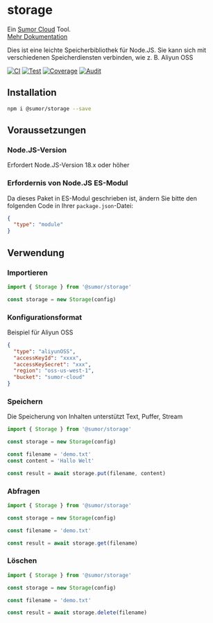# storage

Ein [Sumor Cloud](https://sumor.cloud) Tool.  
[Mehr Dokumentation](https://sumor.cloud/storage)

Dies ist eine leichte Speicherbibliothek für Node.JS.
Sie kann sich mit verschiedenen Speicherdiensten verbinden, wie z. B. Aliyun OSS

[![CI](https://github.com/sumor-cloud/storage/actions/workflows/ci.yml/badge.svg)](https://github.com/sumor-cloud/storage/actions/workflows/ci.yml)
[![Test](https://github.com/sumor-cloud/storage/actions/workflows/ut.yml/badge.svg)](https://github.com/sumor-cloud/storage/actions/workflows/ut.yml)
[![Coverage](https://github.com/sumor-cloud/storage/actions/workflows/coverage.yml/badge.svg)](https://github.com/sumor-cloud/storage/actions/workflows/coverage.yml)
[![Audit](https://github.com/sumor-cloud/storage/actions/workflows/audit.yml/badge.svg)](https://github.com/sumor-cloud/storage/actions/workflows/audit.yml)

## Installation

```bash
npm i @sumor/storage --save
```

## Voraussetzungen

### Node.JS-Version

Erfordert Node.JS-Version 18.x oder höher

### Erfordernis von Node.JS ES-Modul

Da dieses Paket in ES-Modul geschrieben ist,
ändern Sie bitte den folgenden Code in Ihrer `package.json`-Datei:

```json
{
  "type": "module"
}
```

## Verwendung

### Importieren

```js
import { Storage } from '@sumor/storage'

const storage = new Storage(config)
```

### Konfigurationsformat

Beispiel für Aliyun OSS

```json
{
  "type": "aliyunOSS",
  "accessKeyId": "xxxx",
  "accessKeySecret": "xxx",
  "region": "oss-us-west-1",
  "bucket": "sumor-cloud"
}
```

### Speichern

Die Speicherung von Inhalten unterstützt Text, Puffer, Stream

```js
import { Storage } from '@sumor/storage'

const storage = new Storage(config)

const filename = 'demo.txt'
const content = 'Hallo Welt'

const result = await storage.put(filename, content)
```

### Abfragen

```js
import { Storage } from '@sumor/storage'

const storage = new Storage(config)

const filename = 'demo.txt'

const result = await storage.get(filename)
```

### Löschen

```js
import { Storage } from '@sumor/storage'

const storage = new Storage(config)

const filename = 'demo.txt'

const result = await storage.delete(filename)
```
